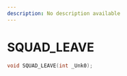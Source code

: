 ```yaml
---
description: No description available 
---
```


# SQUAD_LEAVE

```cpp
void SQUAD_LEAVE(int _Unk0);
```